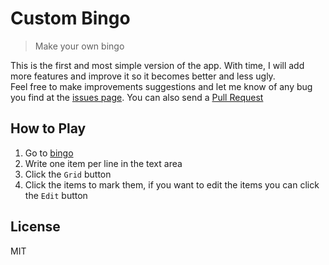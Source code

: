 # Custom Bingo
> Make your own bingo

This is the first and most simple version of the app. With time, I will add more features and improve it so it becomes better and less ugly.\
Feel free to make improvements suggestions and let me know of any bug you find at the [issues page](https://github.com/spectronp/bingo/issues). You can also send a [Pull Request](https://github.com/spectronp/bingo/pulls)

## How to Play
1. Go to [bingo](https://spectronp.github.io/bingo)
2. Write one item per line in the text area
3. Click the `Grid` button
4. Click the items to mark them, if you want to edit the items you can click the `Edit` button

## License
MIT
